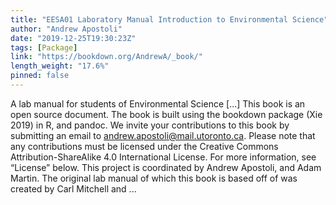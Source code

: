 ```yaml
---
title: "EESA01 Laboratory Manual Introduction to Environmental Science"
author: "Andrew Apostoli"
date: "2019-12-25T19:30:23Z"
tags: [Package]
link: "https://bookdown.org/AndrewA/_book/"
length_weight: "17.6%"
pinned: false
---
```


A lab manual for students of Environmental Science [...] This book is an open source document. The book is built using the bookdown package (Xie 2019) in R, and pandoc. We invite your contributions to this book by submitting an email to andrew.apostoli@mail.utoronto.ca. Please note that any contributions must be licensed under the Creative Commons Attribution-ShareAlike 4.0 International License. For more information, see “License” below. This project is coordinated by Andrew Apostoli, and Adam Martin. The original lab manual of which this book is based off of was created by Carl Mitchell and  ...
